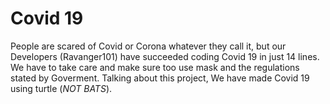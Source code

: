 # Covid 19
People are scared of Covid or Corona whatever they call it, but our Developers (Ravanger101) have succeeded coding Covid 19 in just 14 lines. We have to take care and make sure too use mask and the regulations stated by Goverment. Talking about this project, We have made Covid 19 using turtle (*NOT BATS*).

